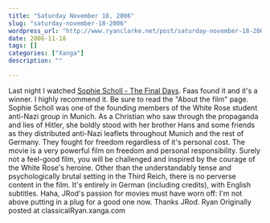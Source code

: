```yaml
---
title: "Saturday November 18, 2006"
slug: "saturday-november-18-2006"
wordpress_url: "http://www.ryanclarke.net/post/saturday-november-18-2006/"
date: 2006-11-18
tags: []
categories: ["Xanga"]
description: ""

---
```


Last night I watched [Sophie Scholl - The Final Days](http://www.zeitgeistfilms.com/scholl_html/flash.html). Faas found it and it's a winner. I highly recommend it. Be sure to read the "About the film" page.
Sophie Scholl was one of the founding members of the White Rose student anti-Nazi group in Munich. As a Christian who saw through the propaganda and lies of Hitler, she boldly stood with her brother Hans and some friends as they distributed anti-Nazi leaflets throughout Munich and the rest of Germany. They fought for freedom regardless of it's personal cost. The movie is a very powerful film on freedom and personal responsibility. Surely not a feel-good film, you will be challenged and inspired by the courage of the White Rose's heroine.
Other than the understandably tense and psychologically brutal setting in the Third Reich, there is no perverse content in the film. It's entirely in German (including credits), with English subtitles.
Haha, JRod's passion for movies must have worn off: I'm not above putting in a plug for a good one now. Thanks JRod.
Ryan
Originally posted at classicalRyan.xanga.com

